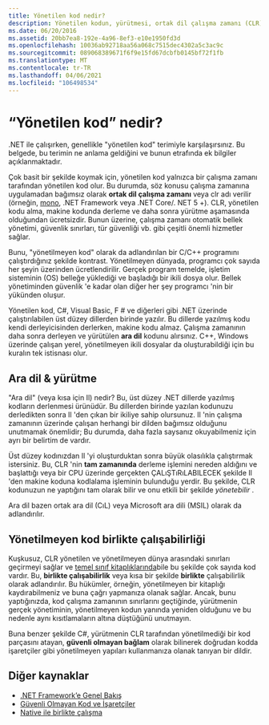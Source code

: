 ```yaml
---
title: Yönetilen kod nedir?
description: Yönetilen kodun, yürütmesi, ortak dil çalışma zamanı (CLR) olan bir çalışma zamanı tarafından yönetilen kod olduğunu öğrenin.
ms.date: 06/20/2016
ms.assetid: 20bb7ea8-192e-4a96-8ef3-e10e1950fd3d
ms.openlocfilehash: 10036ab92718aa56a068c7515dec4302a5c3ac9c
ms.sourcegitcommit: 089068389671f6f9e15fd67dcbfb0145bf72f1fb
ms.translationtype: MT
ms.contentlocale: tr-TR
ms.lasthandoff: 04/06/2021
ms.locfileid: "106498534"
---
```

# <a name="what-is-managed-code"></a>“Yönetilen kod” nedir?

.NET ile çalışırken, genellikle "yönetilen kod" terimiyle karşılaşırsınız. Bu belgede, bu terimin ne anlama geldiğini ve bunun etrafında ek bilgiler açıklanmaktadır.

Çok basit bir şekilde koymak için, yönetilen kod yalnızca bir çalışma zamanı tarafından yönetilen kod olur. Bu durumda, söz konusu çalışma zamanına uygulamadan bağımsız olarak **ortak dil çalışma zamanı** veya clr adı verilir (örneğin, [mono](https://www.mono-project.com/), .NET Framework veya .NET Core/. NET 5 +). CLR, yönetilen kodu alma, makine kodunda derleme ve daha sonra yürütme aşamasında olduğundan ücretsizdir. Bunun üzerine, çalışma zamanı otomatik bellek yönetimi, güvenlik sınırları, tür güvenliği vb. gibi çeşitli önemli hizmetler sağlar.

Bunu, "yönetilmeyen kod" olarak da adlandırılan bir C/C++ programını çalıştırdığınız şekilde kontrast. Yönetilmeyen dünyada, programcı çok sayıda her şeyin üzerinden ücretlendirilir. Gerçek program temelde, işletim sisteminin (OS) belleğe yüklediği ve başladığı bir ikili dosya olur. Bellek yönetiminden güvenlik 'e kadar olan diğer her şey programcı 'nin bir yükünden oluşur.

Yönetilen kod, C#, Visual Basic, F # ve diğerleri gibi .NET üzerinde çalıştırılabilen üst düzey dillerden birinde yazılır. Bu dillerde yazılmış kodu kendi derleyicisinden derlerken, makine kodu almaz. Çalışma zamanının daha sonra derleyen ve yürütülen **ara dil** kodunu alırsınız. C++, Windows üzerinde çalışan yerel, yönetilmeyen ikili dosyalar da oluşturabildiği için bu kuralın tek istisnası olur.

## <a name="intermediate-language--execution"></a>Ara dil & yürütme

"Ara dil" (veya kısa için Il) nedir? Bu, üst düzey .NET dillerde yazılmış kodların derlenmesi ürünüdür. Bu dillerden birinde yazılan kodunuzu derledikten sonra Il 'den çıkan bir ikiliye sahip olursunuz. Il 'nin çalışma zamanının üzerinde çalışan herhangi bir dilden bağımsız olduğunu unutmamak önemlidir; Bu durumda, daha fazla saysanız okuyabilmeniz için ayrı bir belirtim de vardır.

Üst düzey kodınızdan Il 'yi oluşturduktan sonra büyük olasılıkla çalıştırmak istersiniz. Bu, CLR 'nin **tam zamanında** derleme işlemini nereden aldığını ve başlattığı veya bir CPU üzerinde gerçekten ÇALıŞTıRıLABILECEK şekilde Il 'den makine koduna kodlalama işleminin bulunduğu yerdir.  Bu şekilde, CLR kodunuzun ne yaptığını tam olarak bilir ve onu etkili bir şekilde _yönetebilir_ .

Ara dil bazen ortak ara dil (CıL) veya Microsoft ara dili (MSIL) olarak da adlandırılır.

## <a name="unmanaged-code-interoperability"></a>Yönetilmeyen kod birlikte çalışabilirliği

Kuşkusuz, CLR yönetilen ve yönetilmeyen dünya arasındaki sınırları geçirmeyi sağlar ve [temel sınıf kitaplıklarında](framework-libraries.md)bile bu şekilde çok sayıda kod vardır. Bu, **birlikte çalışabilirlik** veya kısa bir şekilde **birlikte** çalışabilirlik olarak adlandırılır. Bu hükümler, örneğin, yönetilmeyen bir kitaplığı kaydırabilmeniz ve buna çağrı yapmanıza olanak sağlar. Ancak, bunu yaptığınızda, kod çalışma zamanının sınırlarını geçtiğinde, yürütmenin gerçek yönetiminin, yönetilmeyen kodun yanında yeniden olduğunu ve bu nedenle aynı kısıtlamaların altına düştüğünü unutmayın.

Buna benzer şekilde C#, yürütmenin CLR tarafından yönetilmediği bir kod parçasını atayan, **güvenli olmayan bağlam** olarak bilinerek doğrudan kodda işaretçiler gibi yönetilmeyen yapıları kullanmanıza olanak tanıyan bir dildir.

## <a name="more-resources"></a>Diğer kaynaklar

* [.NET Framework’e Genel Bakış](../framework/get-started/overview.md)
* [Güvenli Olmayan Kod ve İşaretçiler](../csharp/language-reference/unsafe-code.md)
* [Native ile birlikte çalışma](./native-interop/index.md)
